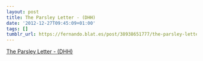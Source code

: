 ```yaml
---
layout: post
title: The Parsley Letter - (DHH)
date: '2012-12-27T09:45:09+01:00'
tags: []
tumblr_url: https://fernando.blat.es/post/38938651777/the-parsley-letter-dhh
---
```

[The Parsley Letter - (DHH)](http://david.heinemeierhansson.com/2012/the-parley-letter.html)  
